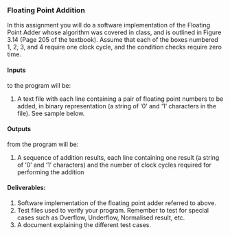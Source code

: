 ### Floating Point Addition

In this assignment you will do a software implementation of the Floating Point Adder whose
algorithm was covered in class, and is outlined in Figure 3.14 (Page 205 of the textbook).
Assume that each of the boxes numbered 1, 2, 3, and 4 require one clock cycle, and the
condition checks require zero time. 

#### Inputs 
to the program will be:
1. A text file with each line containing a pair of floating point numbers to be added, in binary
representation (a string of ‘0’ and ‘1’ characters in the file). See sample below.

#### Outputs 
from the program will be:
1. A sequence of addition results, each line containing one result (a string of ‘0’ and ‘1’
characters) and the number of clock cycles required for performing the addition

#### Deliverables:
1. Software implementation of the floating point adder referred to above.
2. Test files used to verify your program. Remember to test for special cases such as
Overflow, Underflow, Normalised result, etc.
3. A document explaining the different test cases.
